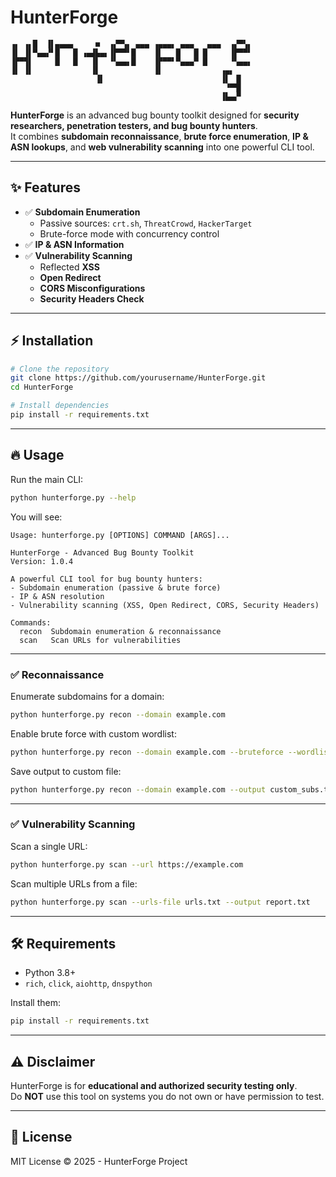 # HunterForge

```
▗▖ ▗▖█  ▐▌▄▄▄▄     ■  ▗▞▀▚▖ ▄▄▄ ▗▄▄▄▖ ▄▄▄   ▄▄▄  ▗▞▀▚▖
▐▌ ▐▌▀▄▄▞▘█   █ ▗▄▟▙▄▖▐▛▀▀▘█    ▐▌   █   █ █     ▐▛▀▀▘
▐▛▀▜▌     █   █   ▐▌  ▝▚▄▄▖█    ▐▛▀▀▘▀▄▄▄▀ █     ▝▚▄▄▖
▐▌ ▐▌             ▐▌            ▐▌             ▗▄▖    
                   ▐▌                          ▐▌ ▐▌   
                                                ▝▀▜▌   
                                               ▐▙▄▞▘   
```

**HunterForge** is an advanced bug bounty toolkit designed for **security researchers, penetration testers, and bug bounty hunters**.  
It combines **subdomain reconnaissance**, **brute force enumeration**, **IP & ASN lookups**, and **web vulnerability scanning** into one powerful CLI tool.

---

## ✨ Features
- ✅ **Subdomain Enumeration**
  - Passive sources: `crt.sh`, `ThreatCrowd`, `HackerTarget`
  - Brute-force mode with concurrency control
- ✅ **IP & ASN Information**
- ✅ **Vulnerability Scanning**
  - Reflected **XSS**
  - **Open Redirect**
  - **CORS Misconfigurations**
  - **Security Headers Check**

---

## ⚡ Installation
```bash
# Clone the repository
git clone https://github.com/yourusername/HunterForge.git
cd HunterForge

# Install dependencies
pip install -r requirements.txt
```

---

## 🔥 Usage
Run the main CLI:
```bash
python hunterforge.py --help
```

You will see:
```
Usage: hunterforge.py [OPTIONS] COMMAND [ARGS]...

HunterForge - Advanced Bug Bounty Toolkit
Version: 1.0.4

A powerful CLI tool for bug bounty hunters:
- Subdomain enumeration (passive & brute force)
- IP & ASN resolution
- Vulnerability scanning (XSS, Open Redirect, CORS, Security Headers)

Commands:
  recon  Subdomain enumeration & reconnaissance
  scan   Scan URLs for vulnerabilities
```

---

### ✅ **Reconnaissance**
Enumerate subdomains for a domain:
```bash
python hunterforge.py recon --domain example.com
```

Enable brute force with custom wordlist:
```bash
python hunterforge.py recon --domain example.com --bruteforce --wordlist subdomains.txt --concurrency 200
```

Save output to custom file:
```bash
python hunterforge.py recon --domain example.com --output custom_subs.txt
```

---

### ✅ **Vulnerability Scanning**
Scan a single URL:
```bash
python hunterforge.py scan --url https://example.com
```

Scan multiple URLs from a file:
```bash
python hunterforge.py scan --urls-file urls.txt --output report.txt
```

---



## 🛠 Requirements
- Python 3.8+
- `rich`, `click`, `aiohttp`, `dnspython`

Install them:
```bash
pip install -r requirements.txt
```

---

## ⚠️ Disclaimer
HunterForge is for **educational and authorized security testing only**.  
Do **NOT** use this tool on systems you do not own or have permission to test.

---

## 📜 License
MIT License © 2025 - HunterForge Project
